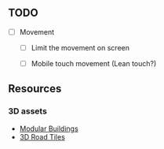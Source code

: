 
## TODO
- [ ] Movement
  - [ ] Limit the movement on screen
  - [ ] Mobile touch movement (Lean touch?)



## Resources
### 3D assets
- [Modular Buildings](https://www.kenney.nl/assets/modular-buildings)
- [3D Road Tiles](https://www.kenney.nl/assets/3d-road-tiles)